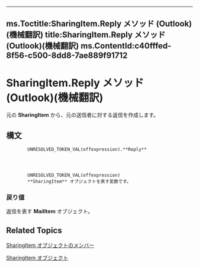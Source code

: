 

---
ms.Toctitle:SharingItem.Reply メソッド (Outlook)(機械翻訳)
title:SharingItem.Reply メソッド (Outlook)(機械翻訳)
ms.ContentId:c40fffed-8f56-c500-8dd8-7ae889f91712
---
# SharingItem.Reply メソッド (Outlook)(機械翻訳)




元の **SharingItem** から、元の送信者に対する返信を作成します。

## 構文

            UNRESOLVED_TOKEN_VAL(offexpression).**Reply**




            UNRESOLVED_TOKEN_VAL(offexpression)
            **SharingItem** オブジェクトを表す変数です。

### 戻り値
返信を表す **MailItem** オブジェクト。





## Related Topics

[SharingItem オブジェクトのメンバー](719ad60e-2242-2c54-778f-006b61690389.md)

[SharingItem オブジェクト](63dd3451-44f3-7cc4-c6e2-7dad5835a7d2.md)




